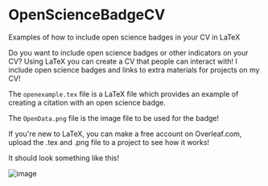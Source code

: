# OpenScienceBadgeCV
Examples of how to include open science badges in your CV in LaTeX

Do you want to include open science badges or other indicators on your CV?
Using LaTeX you can create a CV that people can interact with! I include open science badges and links to extra materials for projects on my CV!

The `openexample.tex` file is a LaTeX file which provides an example of creating a citation with an open science badge. 

The `OpenData.png` file is the image file to be used for the badge! 

If you're new to LaTeX, you can make a free account on Overleaf.com, upload the .tex and .png file to a project to see how it works!

It should look something like this!

![image](https://github.com/user-attachments/assets/f5cc1b89-84a1-4c78-9c7e-bc1fb152342a)
